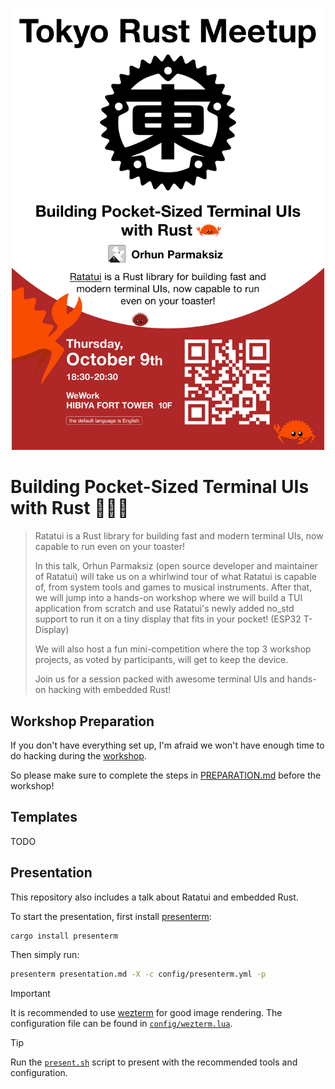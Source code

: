 <p align="center">
<img src="assets/banner.jpg" width="500">
</p>

# Building Pocket-Sized Terminal UIs with Rust 🦀👨‍🍳

> Ratatui is a Rust library for building fast and modern terminal UIs, now capable to run even on your toaster!
>
> In this talk, Orhun Parmaksiz (open source developer and maintainer of Ratatui) will take us on a whirlwind tour of what Ratatui is capable of, from system tools and games to musical instruments. After that, we will jump into a hands-on workshop where we will build a TUI application from scratch and use Ratatui's newly added no_std support to run it on a tiny display that fits in your pocket! (ESP32 T-Display)
>
> We will also host a fun mini-competition where the top 3 workshop projects, as voted by participants, will get to keep the device.
>
> Join us for a session packed with awesome terminal UIs and hands-on hacking with embedded Rust!

## Workshop Preparation

If you don't have everything set up, I'm afraid we won't have enough time to do hacking during the [workshop](./README.md).

So please make sure to complete the steps in [PREPARATION.md](./PREPARATION.md) before the workshop!

## Templates

TODO

## Presentation

This repository also includes a talk about Ratatui and embedded Rust.

To start the presentation, first install [presenterm](https://github.com/mfontanini/presenterm):

```bash
cargo install presenterm
```

Then simply run:

```bash
presenterm presentation.md -X -c config/presenterm.yml -p
```

> [!IMPORTANT]  
> It is recommended to use [wezterm](https://github.com/wez/wezterm) for good image rendering. The configuration file can be found in [`config/wezterm.lua`](./config/wezterm.lua).

> [!TIP]  
> Run the [`present.sh`](./present.sh) script to present with the recommended tools and configuration.
